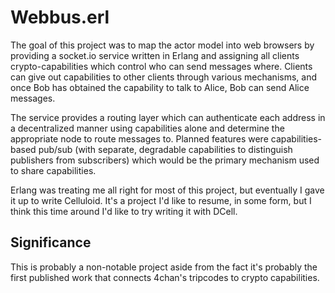Webbus.erl
==========

The goal of this project was to map the actor model into web browsers by
providing a socket.io service written in Erlang and assigning all clients
crypto-capabilities which control who can send messages where. Clients can
give out capabilities to other clients through various mechanisms, and once
Bob has obtained the capability to talk to Alice, Bob can send Alice messages.

The service provides a routing layer which can authenticate each address in
a decentralized manner using capabilities alone and determine the appropriate
node to route messages to. Planned features were capabilities-based pub/sub
(with separate, degradable capabilities to distinguish publishers from
subscribers) which would be the primary mechanism used to share capabilities.

Erlang was treating me all right for most of this project, but eventually I
gave it up to write Celluloid. It's a project I'd like to resume, in some form,
but I think this time around I'd like to try writing it with DCell.

Significance
------------

This is probably a non-notable project aside from the fact it's probably the
first published work that connects 4chan's tripcodes to crypto capabilities.
